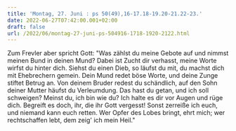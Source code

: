 ```yaml
---
title: 'Montag, 27. Juni : ps 50(49),16-17.18-19.20-21.22-23.'
date: 2022-06-27T07:42:00.001+02:00
draft: false
url: /2022/06/montag-27-juni-ps-504916-1718-1920-2122.html
---
```


Zum Frevler aber spricht Gott: "Was zählst du meine Gebote auf und nimmst meinen Bund in deinen Mund? Dabei ist Zucht dir verhasst, meine Worte wirfst du hinter dich. Siehst du einen Dieb, so läufst du mit, du machst dich mit Ehebrechern gemein. Dein Mund redet böse Worte, und deine Zunge stiftet Betrug an. Von deinem Bruder redest du schändlich, auf den Sohn deiner Mutter häufst du Verleumdung. Das hast du getan, und ich soll schweigen? Meinst du, ich bin wie du? Ich halte es dir vor Augen und rüge dich. Begreift es doch, ihr, die ihr Gott vergesst! Sonst zerreiße ich euch, und niemand kann euch retten. Wer Opfer des Lobes bringt, ehrt mich; wer rechtschaffen lebt, dem zeig' ich mein Heil."